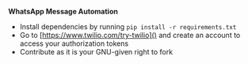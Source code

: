 **WhatsApp Message Automation**

- Install dependencies by running `pip install -r requirements.txt`
- Go to [https://www.twilio.com/try-twilio]() and create an account to
  access your authorization tokens
- Contribute as it is your GNU-given right to fork
